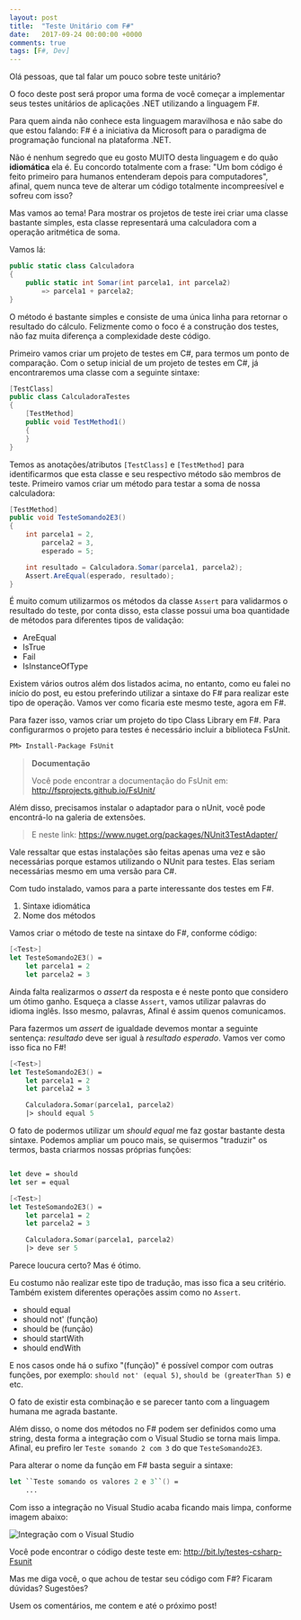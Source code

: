```yaml
---
layout: post
title:  "Teste Unitário com F#"
date:   2017-09-24 00:00:00 +0000
comments: true
tags: [F#, Dev]
---
```


Olá pessoas, que tal falar um pouco sobre teste unitário?

O foco deste post será propor uma forma de você começar a implementar seus testes unitários de aplicações .NET utilizando a linguagem F#.

Para quem ainda não conhece esta linguagem maravilhosa e não sabe do que estou falando: F# é a iniciativa da Microsoft para o paradigma de programação funcional na plataforma .NET.

Não é nenhum segredo que eu gosto MUITO desta linguagem e do quão **idiomática** ela é. Eu concordo totalmente com a frase: "Um bom código é feito primeiro para humanos entenderam depois para computadores", afinal, quem nunca teve de alterar um código totalmente incompreesível e sofreu com isso?

Mas vamos ao tema! Para mostrar os projetos de teste irei criar uma classe bastante simples, esta classe representará uma calculadora com a operação aritmética de soma.

Vamos lá:

``` csharp
public static class Calculadora
{
    public static int Somar(int parcela1, int parcela2)
        => parcela1 + parcela2;
}
```

O método é bastante simples e consiste de uma única linha para retornar o resultado do cálculo. Felizmente como o foco é a construção dos testes, não faz muita diferença a complexidade deste código.

Primeiro vamos criar um projeto de testes em C#, para termos um ponto de comparação. Com o setup inicial de um projeto de testes em C#, já encontraremos uma classe com a seguinte sintaxe:

``` csharp
[TestClass]
public class CalculadoraTestes
{
    [TestMethod]
    public void TestMethod1()
    {
    }
}
```

Temos as anotações/atributos `[TestClass]` e `[TestMethod]` para identificarmos que esta classe e seu respectivo método são membros de teste. Primeiro vamos criar um método para testar a soma de nossa calculadora:

``` csharp
[TestMethod]
public void TesteSomando2E3()
{
    int parcela1 = 2, 
        parcela2 = 3, 
        esperado = 5;

    int resultado = Calculadora.Somar(parcela1, parcela2);
    Assert.AreEqual(esperado, resultado);
}
```
É muito comum utilizarmos os métodos da classe `Assert` para validarmos o resultado do teste, por conta disso, esta classe possui uma boa quantidade de métodos para diferentes tipos de validação:

* AreEqual
* IsTrue
* Fail
* IsInstanceOfType

Existem vários outros além dos listados acima, no entanto, como eu falei no início do post, eu estou preferindo utilizar a sintaxe do F# para realizar este tipo de operação. Vamos ver como ficaria este mesmo teste, agora em F#.

Para fazer isso, vamos criar um projeto do tipo Class Library em F#. Para configurarmos o projeto para testes é necessário incluir a biblioteca FsUnit.

``` fsharp
PM> Install-Package FsUnit
```

> **Documentação**
> 
> Você pode encontrar a documentação do FsUnit em: http://fsprojects.github.io/FsUnit/

Além disso, precisamos instalar o adaptador para o nUnit, você pode encontrá-lo na galeria de extensões.

> E neste link: https://www.nuget.org/packages/NUnit3TestAdapter/

Vale ressaltar que estas instalações são feitas apenas uma vez e são necessárias porque estamos utilizando o NUnit para testes. Elas seriam necessárias mesmo em uma versão para C#.

Com tudo instalado, vamos para a parte interessante dos testes em F#.

1. Sintaxe idiomática
2. Nome dos métodos

Vamos criar o método de teste na sintaxe do F#, conforme código:
``` fsharp
[<Test>]
let TesteSomando2E3() =
    let parcela1 = 2
    let parcela2 = 3
```

Ainda falta realizarmos o *assert* da resposta e é neste ponto que considero um ótimo ganho. Esqueça a classe `Assert`, vamos utilizar palavras do idioma inglês. Isso mesmo, palavras, Afinal é assim quenos comunicamos.

Para fazermos um *assert* de igualdade devemos montar a seguinte sentença: *resultado* deve ser igual à *resultado esperado*. Vamos ver como isso fica no F#!

``` fsharp
[<Test>]
let TesteSomando2E3() =
    let parcela1 = 2
    let parcela2 = 3

    Calculadora.Somar(parcela1, parcela2)
    |> should equal 5
```

O fato de podermos utilizar um *should equal* me faz gostar bastante desta sintaxe. Podemos ampliar um pouco mais, se quisermos "traduzir" os termos, basta criarmos nossas próprias funções:

``` fsharp

let deve = should
let ser = equal

[<Test>]
let TesteSomando2E3() =
    let parcela1 = 2
    let parcela2 = 3

    Calculadora.Somar(parcela1, parcela2)
    |> deve ser 5
```
Parece loucura certo? Mas é ótimo.

Eu costumo não realizar este tipo de tradução, mas isso fica a seu critério. Também existem diferentes operações assim como no `Assert`.

* should equal
* should not' (função)
* should be (função)
* should startWith
* should endWith

E nos casos onde há o sufixo "(função)" é possível compor com outras funções, por exemplo:
`should not' (equal 5)`, `should be (greaterThan 5)` e etc.

O fato de existir esta combinação e se parecer tanto com a linguagem humana me agrada bastante.

Além disso, o nome dos métodos no F# podem ser definidos como uma string, desta forma a integração com o Visual Studio se torna mais limpa. Afinal, eu prefiro ler `Teste somando 2 com 3` do que `TesteSomando2E3`.

Para alterar o nome da função em F# basta seguir a sintaxe:

``` fsharp
let ``Teste somando os valores 2 e 3``() =
    ...
```

Com isso a integração no Visual Studio acaba ficando mais limpa, conforme imagem abaixo:

![Integração com o Visual Studio](https://i.imgur.com/8HYXZEk.png)

Você pode encontrar o código deste teste em: http://bit.ly/testes-csharp-Fsunit

Mas me diga você, o que achou de testar seu código com F#?
Ficaram dúvidas?
Sugestões?

Usem os comentários, me contem e até o próximo post!